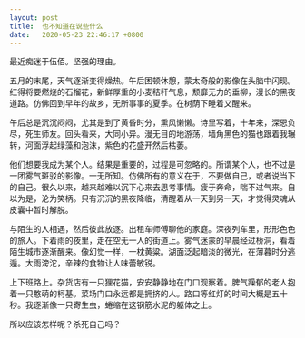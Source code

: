 ```yaml
---
layout: post
title:  也不知道在说些什么
date:   2020-05-23 22:46:17 +0800
---
```


最近痴迷于伍佰。坚强的理由。

五月的末尾，天气逐渐变得燥热。午后困顿休憩，蒙太奇般的影像在头脑中闪现。红得将要燃烧的石榴花，新鲜厚重的小麦秸秆气息，颓靡无力的垂柳，漫长的黑夜道路。仿佛回到早年的故乡，无所事事的夏季。在树荫下睡着又醒来。

午后总是沉沉闷闷，尤其是到了黄昏时分，熏风懒懒。诗里写着，十年来，深恩负尽，死生师友。回头看来，大同小异。漫无目的地游荡，墙角黑色的猫也跟着我辗转，河面浮起绿藻和泡沫，紫色的花盛开然后枯萎。

他们想要我成为某个人。结果是重要的，过程是可忽略的。所谓某个人，也不过是一团雾气斑驳的影像。一无所知。仿佛所有的意义在于，不要做自己，或者说当下的自己。很久以来，越来越难以沉下心来去思考事情。疲于奔命，喘不过气来。自以为是，沦为笑柄。只有沉沉的黑夜降临，清醒着从一天到另一天，才觉得灵魂从皮囊中暂时解脱。

与陌生的人相遇，然后彼此放逐。出租车师傅聊他的家庭。深夜列车里，形形色色的旅人。下着雨的夜里，走在空无一人的街道上。雾气迷蒙的早晨经过桥洞，看着陌生城市逐渐醒来。像幻觉一样，一枕黄粱。湖面泛起暗淡的微光，在薄暮时分逃遁。大雨滂沱，辛辣的食物让人味蕾敏锐。

上下班路上。杂货店有一只狸花猫，安安静静地在门口观察着。脾气躁郁的老人抱着一只憨萌的柯基。菜场门口永远都是拥挤的人。路口等红灯的时间大概是五十秒。我逐渐像一只寄生虫，蜷缩在这钢筋水泥的躯体之上。

所以应该怎样呢？杀死自己吗？